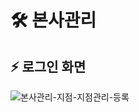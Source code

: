 # 🛠 본사관리

## ⚡ 로그인 화면
![본사관리-지점-지점관리-등록](https://github.com/user-attachments/assets/8650e062-79e8-4929-a97f-69af8a5d9554)
